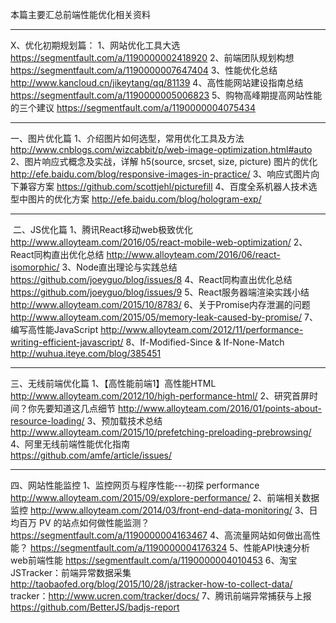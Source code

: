 本篇主要汇总前端性能优化相关资料


-------------------------------------------------------------------------------
X、优化初期规划篇：
1、网站优化工具大选
https://segmentfault.com/a/1190000002418920
2、前端团队规划构想
https://segmentfault.com/a/1190000007647404
3、性能优化总结
http://www.kancloud.cn/jikeytang/qq/81139
4、高性能网站建设指南总结
https://segmentfault.com/a/1190000005006823
5、购物高峰期提高网站性能的三个建议
https://segmentfault.com/a/1190000004075434




-------------------------------------------------------------------------------
一、图片优化篇
1、介绍图片如何选型，常用优化工具及方法
http://www.cnblogs.com/wizcabbit/p/web-image-optimization.html#auto
2、图片响应式概念及实战，详解 h5(source, srcset, size, picture) 图片的优化
http://efe.baidu.com/blog/responsive-images-in-practice/
3、响应式图片向下兼容方案
https://github.com/scottjehl/picturefill
4、百度全系机器人技术选型中图片的优化方案
http://efe.baidu.com/blog/hologram-exp/




-------------------------------------------------------------------------------
 二、JS优化篇
1、腾讯React移动web极致优化
http://www.alloyteam.com/2016/05/react-mobile-web-optimization/
2、React同构直出优化总结
http://www.alloyteam.com/2016/06/react-isomorphic/
3、Node直出理论与实践总结
https://github.com/joeyguo/blog/issues/8
4、React同构直出优化总结
https://github.com/joeyguo/blog/issues/9
5、React服务器端渲染实践小结
http://www.alloyteam.com/2015/10/8783/
6、关于Promise内存泄漏的问题
http://www.alloyteam.com/2015/05/memory-leak-caused-by-promise/
7、编写高性能JavaScript
http://www.alloyteam.com/2012/11/performance-writing-efficient-javascript/
8、If-Modified-Since & If-None-Match
http://wuhua.iteye.com/blog/385451



-------------------------------------------------------------------------------

三、无线前端优化篇
1、【高性能前端1】高性能HTML   
http://www.alloyteam.com/2012/10/high-performance-html/
2、研究首屏时间？你先要知道这几点细节
http://www.alloyteam.com/2016/01/points-about-resource-loading/
3、预加载技术总结
http://www.alloyteam.com/2015/10/prefetching-preloading-prebrowsing/
4、阿里无线前端性能优化指南  
https://github.com/amfe/article/issues/





-------------------------------------------------------------------------------

四、网站性能监控
1、监控网页与程序性能---初探 performance
http://www.alloyteam.com/2015/09/explore-performance/
2、前端相关数据监控
http://www.alloyteam.com/2014/03/front-end-data-monitoring/
3、日均百万 PV 的站点如何做性能监测？
https://segmentfault.com/a/1190000004163467
4、高流量网站如何做出高性能？
https://segmentfault.com/a/1190000004176324
5、性能API快速分析web前端性能
https://segmentfault.com/a/1190000004010453
6、淘宝JSTracker：前端异常数据采集
http://taobaofed.org/blog/2015/10/28/jstracker-how-to-collect-data/
tracker：http://www.ucren.com/tracker/docs/
7、腾讯前端异常捕获与上报
https://github.com/BetterJS/badjs-report





